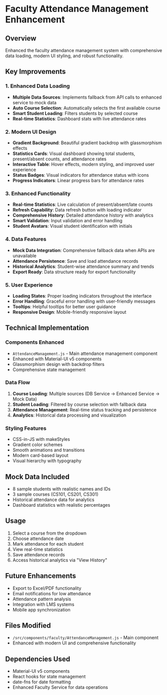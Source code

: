 # Faculty Attendance Management Enhancement

## Overview
Enhanced the faculty attendance management system with comprehensive data loading, modern UI styling, and robust functionality.

## Key Improvements

### 1. Enhanced Data Loading
- **Multiple Data Sources**: Implements fallback from API calls to enhanced service to mock data
- **Auto Course Selection**: Automatically selects the first available course
- **Smart Student Loading**: Filters students by selected course
- **Real-time Statistics**: Dashboard stats with live attendance rates

### 2. Modern UI Design
- **Gradient Background**: Beautiful gradient backdrop with glassmorphism effects
- **Statistics Cards**: Visual dashboard showing total students, present/absent counts, and attendance rates
- **Interactive Table**: Hover effects, modern styling, and improved user experience
- **Status Badges**: Visual indicators for attendance status with icons
- **Progress Indicators**: Linear progress bars for attendance rates

### 3. Enhanced Functionality
- **Real-time Statistics**: Live calculation of present/absent/late counts
- **Refresh Capability**: Data refresh button with loading indicator
- **Comprehensive History**: Detailed attendance history with analytics
- **Smart Validation**: Input validation and error handling
- **Student Avatars**: Visual student identification with initials

### 4. Data Features
- **Mock Data Integration**: Comprehensive fallback data when APIs are unavailable
- **Attendance Persistence**: Save and load attendance records
- **Historical Analytics**: Student-wise attendance summary and trends
- **Export Ready**: Data structure ready for export functionality

### 5. User Experience
- **Loading States**: Proper loading indicators throughout the interface
- **Error Handling**: Graceful error handling with user-friendly messages
- **Tooltips**: Helpful tooltips for better user guidance
- **Responsive Design**: Mobile-friendly responsive layout

## Technical Implementation

### Components Enhanced
- `AttendanceManagement.js` - Main attendance management component
- Enhanced with Material-UI v5 components
- Glassmorphism design with backdrop filters
- Comprehensive state management

### Data Flow
1. **Course Loading**: Multiple sources (DB Service → Enhanced Service → Mock Data)
2. **Student Loading**: Filtered by course selection with fallback data
3. **Attendance Management**: Real-time status tracking and persistence
4. **Analytics**: Historical data processing and visualization

### Styling Features
- CSS-in-JS with makeStyles
- Gradient color schemes
- Smooth animations and transitions
- Modern card-based layout
- Visual hierarchy with typography

## Mock Data Included
- 8 sample students with realistic names and IDs
- 3 sample courses (CS101, CS201, CS301)
- Historical attendance data for analytics
- Dashboard statistics with realistic percentages

## Usage
1. Select a course from the dropdown
2. Choose attendance date
3. Mark attendance for each student
4. View real-time statistics
5. Save attendance records
6. Access historical analytics via "View History"

## Future Enhancements
- Export to Excel/PDF functionality
- Email notifications for low attendance
- Attendance pattern analysis
- Integration with LMS systems
- Mobile app synchronization

## Files Modified
- `/src/components/faculty/AttendanceManagement.js` - Main component
- Enhanced with modern UI and comprehensive functionality

## Dependencies Used
- Material-UI v5 components
- React hooks for state management
- date-fns for date formatting
- Enhanced Faculty Service for data operations
